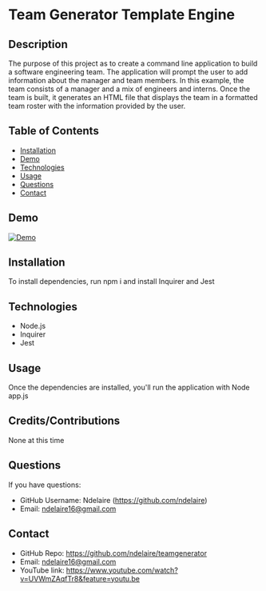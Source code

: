 # Team Generator Template Engine

## Description

The purpose of this project as to create a command line application to build a software engineering team. The application will prompt the user to add information about the manager and team members. In this example, the team consists of a manager and a mix of engineers and interns. Once the team is built, it generates an HTML file that displays the team in a formatted team roster with the information provided by the user. 

## Table of Contents
  * [Installation](#installation)
  * [Demo](#demo)
  * [Technologies](#technologies)
  * [Usage](#usage)
  * [Questions](#questions)
  * [Contact](#contact)
 
 ## Demo 
[![Demo](http://img.youtube.com/vi/UVWmZAqfTr8/0.jpg)](http://www.youtube.com/watch?v=UVWmZAqfTr8 "Team Generator ")



## Installation
To install dependencies, run npm i and install Inquirer and Jest 

## Technologies 
* Node.js
* Inquirer 
* Jest 

## Usage
Once the dependencies are installed, you'll run the application with Node app.js

## Credits/Contributions
None at this time 

## Questions
If you have questions: 
* GitHub Username: Ndelaire (https://github.com/ndelaire)
* Email: ndelaire16@gmail.com 

## Contact
* GitHub Repo: https://github.com/ndelaire/teamgenerator
* Email: ndelaire16@gmail.com 
* YouTube link: https://www.youtube.com/watch?v=UVWmZAqfTr8&feature=youtu.be 


  